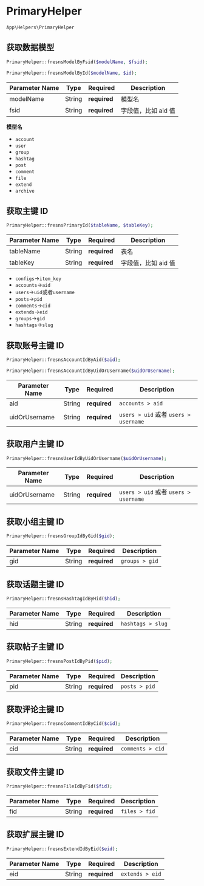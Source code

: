 # PrimaryHelper

`App\Helpers\PrimaryHelper`

## 获取数据模型

```php
PrimaryHelper::fresnsModelByFsid($modelName, $fsid);

PrimaryHelper::fresnsModelById($modelName, $id);
```
| Parameter Name | Type | Required | Description |
| --- | --- | --- | --- |
| modelName | String | **required** | 模型名 |
| fsid | String | **required** | 字段值，比如 aid 值 |

**模型名**

- `account`
- `user`
- `group`
- `hashtag`
- `post`
- `comment`
- `file`
- `extend`
- `archive`

## 获取主键 ID

```php
PrimaryHelper::fresnsPrimaryId($tableName, $tableKey);
```
| Parameter Name | Type | Required | Description |
| --- | --- | --- | --- |
| tableName | String | **required** | 表名 |
| tableKey | String | **required** | 字段值，比如 aid 值 |

- `configs`->`item_key`
- `accounts`->`aid`
- `users`->`uid`或者`username`
- `posts`->`pid`
- `comments`->`cid`
- `extends`->`eid`
- `groups`->`gid`
- `hashtags`->`slug`

## 获取账号主键 ID

```php
PrimaryHelper::fresnsAccountIdByAid($aid);

PrimaryHelper::fresnsAccountIdByUidOrUsername($uidOrUsername);
```
| Parameter Name | Type | Required | Description |
| --- | --- | --- | --- |
| aid | String | **required** | `accounts > aid` |
| uidOrUsername | String | **required** | `users > uid` 或者 `users > username` |

## 获取用户主键 ID

```php
PrimaryHelper::fresnsUserIdByUidOrUsername($uidOrUsername);
```
| Parameter Name | Type | Required | Description |
| --- | --- | --- | --- |
| uidOrUsername | String | **required** | `users > uid` 或者 `users > username` |

## 获取小组主键 ID

```php
PrimaryHelper::fresnsGroupIdByGid($gid);
```
| Parameter Name | Type | Required | Description |
| --- | --- | --- | --- |
| gid | String | **required** | `groups > gid` |

## 获取话题主键 ID

```php
PrimaryHelper::fresnsHashtagIdByHid($hid);
```
| Parameter Name | Type | Required | Description |
| --- | --- | --- | --- |
| hid | String | **required** | `hashtags > slug` |

## 获取帖子主键 ID

```php
PrimaryHelper::fresnsPostIdByPid($pid);
```
| Parameter Name | Type | Required | Description |
| --- | --- | --- | --- |
| pid | String | **required** | `posts > pid` |

## 获取评论主键 ID

```php
PrimaryHelper::fresnsCommentIdByCid($cid);
```
| Parameter Name | Type | Required | Description |
| --- | --- | --- | --- |
| cid | String | **required** | `comments > cid` |

## 获取文件主键 ID

```php
PrimaryHelper::fresnsFileIdByFid($fid);
```
| Parameter Name | Type | Required | Description |
| --- | --- | --- | --- |
| fid | String | **required** | `files > fid` |

## 获取扩展主键 ID

```php
PrimaryHelper::fresnsExtendIdByEid($eid);
```
| Parameter Name | Type | Required | Description |
| --- | --- | --- | --- |
| eid | String | **required** | `extends > eid` |
